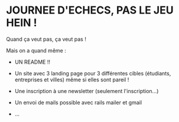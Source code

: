 # JOURNEE D'ECHECS, PAS LE JEU HEIN !

Quand ça veut pas, ça veut pas !

Mais on a quand même :

* UN README !!

* Un site avec 3 landing page pour 3 différentes cibles (étudiants, entreprises et villes) même si elles sont pareil !

* Une inscription à une newsletter (seulement l'inscription...)

* Un envoi de mails possible avec rails mailer et gmail

* ...
